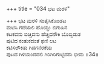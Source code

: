 +++
title = "034 ಭಟ ಮರಳಿ"

+++
ಭಟ ಮರಳಿ ಸಂತೈಸಿಕೊಂಡಟ  
ಮಟಿಸಿ ಗದೆಯಲಿ ಹೊಯ್ದು ಬಿಗುಹಿನ  
ಕಟಕವನು ಬಿಚ್ಚಿದನು ಹೆಚ್ಚಿದನೌಕಿ ಬೊಬ್ಬಿಡುತ   
ಪುಟಿದ ಕಂತುಕದಂತೆ ಫಣಿ ಲಟ   
ಕಟಿಸಲೌಕಿತು ಗಿಡಗನೆರಕೆಯ  
ಪುಟದ ಗಿಳಿಯಂದದಲಿ ಗಿರಿಗಿರಿಗುಟ್ಟಿದನು ಭೀಮ     ॥34॥